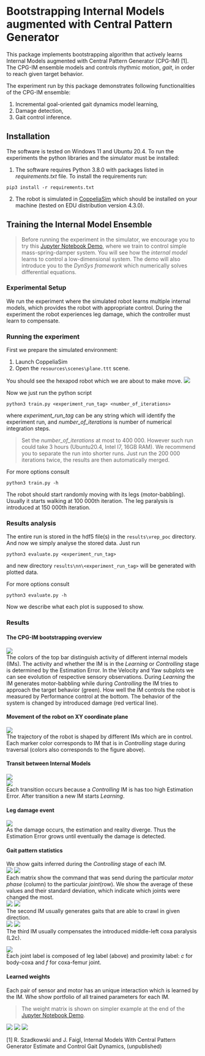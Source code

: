 
# Bootstrapping Internal Models augmented with Central Pattern Generator 
This package implements bootstrapping algorithm that actively learns Internal Models
augmented with Central Pattern Generator (CPG-IM) [1]. The CPG-IM ensemble models and controls
rhythmic motion, *gait*, in order to reach given target behavior. 

The experiment run by this package demonstrates following functionalities of the CPG-IM ensemble:
1. Incremental goal-oriented gait dynamics model learning,
2. Damage detection,
3. Gait control inference.

## Installation
The software is tested on Windows 11 and Ubuntu 20.4. To run the experiments the python libraries and the simulator must be installed:

1. The software requires Python 3.8.0 with packages listed in *requirements.txt* file.
To install the requirements run:
```setup
pip3 install -r requirements.txt
```

2. The robot is simulated in [CoppeliaSim](https://www.coppeliarobotics.com/downloads) 
which should be installed on your machine (tested on EDU distribution version 4.3.0).


## Training the Internal Model Ensemble

>Before running the experiment in the simulator, we encourage you to try this [Jupyter Notebook Demo](mass_spring_damper_demo.ipynb), where we train
to control simple mass-spring-damper system. You will see how the *internal model* learns to
control a low-dimensional system. The demo will also introduce you to the *DynSys framework*
which numerically solves differential equations. 

### Experimental Setup
We run the experiment where the simulated robot learns multiple internal models, which provides the
robot with appropriate control. During the experiment the robot experiences leg damage, which the
controller must learn to compensate.

### Running the experiment
First we prepare the simulated environment:
1. Launch CoppeliaSim
2. Open the ```resources\scenes\plane.ttt``` scene.

You should see the hexapod robot which we are about to make move.
![](resources/scene_pic.png)

Now we just run the python script
```train
python3 train.py <experiment_run_tag> <number_of_iterations>
```
where *experiment_run_tag* can be any string which will identify the experiment run, and *number_of_iterations* is number of numerical integration steps.
> Set the *number_of_iterations* at most to 400 000.
> However such run could take 3 hours (Ubuntu20.4, Intel I7, 16GB RAM). 
> We recommend you to separate the run into shorter runs.
> Just run the 200 000 iterations twice, the results are then automatically merged.

For more options consult 
```train
python3 train.py -h
```

The robot should start randomly moving with its legs (motor-babbling). Usually it starts walking at 100 000th iteration.
The leg paralysis is introduced at 150 000th iteration.

### Results analysis

The entire run is stored in the hdf5 file(s) in the ```results\vrep_poc``` directory. And now we simply analyse
the stored data. Just run
```eval1
python3 evaluate.py <experiment_run_tag>
```
and new directory ```results\nn\<experiment_run_tag>``` will be generated with plotted data. 

For more options consult 
```train
python3 evaluate.py -h
```

Now we describe what each plot is supposed to show.  

### Results

#### The CPG-IM bootstrapping overview
![](resources/figures/y_ref_clearance.png)\
The colors of the top bar distinguish activity of different internal models (IMs).
The activity and whether the IM is in the *Learning* or *Controlling* stage is determined by the Estimation Error.
In the Velocity and Yaw subplots we can see evolution of respective sensory observations.
During *Learning* the IM generates motor-babbling while during *Controlling* the IM tries to approach the target behavior (green).
How well the IM controls the robot is measured by Performance control at the bottom.
The behavior of the system is changed by introduced damage (red vertical line).

#### Movement of the robot on XY coordinate plane
![](results/figures/navigation.png)\
The trajectory of the robot is shaped by different IMs which are in control.
Each marker color corresponds to IM that is in *Controlling* stage during traversal (colors also corresponds to the figure above).

#### Transit between Internal Models
![](resources/figures/estimation_evol_1.png)\
![](resources/figures/estimation_evol_2.png)\
Each transition occurs because a *Controlling* IM is has too high Estimation Error.
After transition a new IM starts *Learning*.

#### Leg damage event
![](resources/figures/estimation_evol_damage.png)\
As the damage occurs, the estimation and reality diverge.
Thus the Estimation Error grows until eventually the damage is detected.

#### Gait pattern statistics
We show gaits inferred during the *Controlling* stage of each IM.\
![](resources/figures/avg_ctx_0.png)
![](resources/figures/std_ctx_0.png)\
Each matrix show the command that was send during the particular *motor phase* (column) to the particular *joint*(row).
We show the average of these values and their standard deviation, which indicate which joints were changed the most.\
![](resources/figures/avg_ctx_1.png)
![](resources/figures/std_ctx_1.png)\
The second IM usually generates gaits that are able to crawl in given direction.\
![](resources/figures/avg_ctx_2.png)
![](resources/figures/std_ctx_2.png)\
The third IM usually compensates the introduced middle-left coxa paralysis (L2c).

![](resources/robot_model.png)\
Each joint label is composed of leg label (above) and proximity label: *c* for body-coxa and *f* for coxa-femur joint.
#### Learned weights
Each pair of sensor and motor has an unique interaction which is learned by the IM.
Whe show portfolio of all trained parameters for each IM.
> The weight matrix is shown on simpler example at the end of the [Jupyter Notebook Demo](mass_spring_damper_demo.ipynb). 

![](resources/figures/W_ctx0.png)
![](resources/figures/W_ctx1.png)
![](resources/figures/W_ctx2.png)


[//]: # (## Pre-trained Model)

[//]: # (We provide pretrained model on [Google Drive]&#40;https://drive.google.com/drive/folders/1MLSIO0b1cgfyAUp4vYoweAD2h8_wvRVX?usp=sharing&#41;.)

[//]: # (Download and put all parts into the ```results\vrep_poc``` directory. Then run)

[//]: # (```eval)

[//]: # (python3 evaluate.py 030722_d)

[//]: # (```)

[//]: # (which should generate the same figures as we show above.)


[1] R. Szadkowski and J. Faigl, Internal Models With Central Pattern Generator Estimate and Control Gait Dynamics, 
(unpublished)
